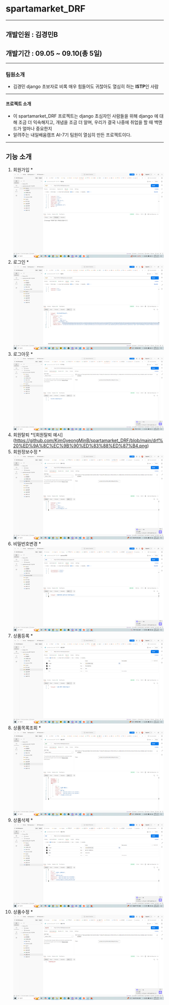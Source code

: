 # spartamarket_DRF
---
## 개발인원 : 김경민B
## 개발기간 : 09.05 ~ 09.10(총 5일)
---
### 팀원소개
- 김경민
    django 초보자로 비록 매우 힘들어도 귀찮아도 열심히 하는 **ISTP**인 사람
---
#### 프로젝트 소개
- 이 spartamarket_DRF 프로젝트는 django 초심자인 사람들을 위해 django 에 대해 조금 더 익숙해지고, 개념을 조금 더 알며, 우리가 결국 나중에 취업을 할 때 백엔드가 얼마나 중요한지
- 알려주는 내일배움캠프 AI-7기 팀원이 열심히 만든 프로젝트이다.
---
## 기능 소개
1. 회원가입
*![회원가입 예시](https://github.com/KimGyeongMinB/spartamarket_DRF/blob/main/drf%20%ED%9A%8C%EC%9B%90%EA%B0%80%EC%9E%85%20%EC%98%88%EC%8B%9C.png)
2. 로그인
*![로그인 예시](https://github.com/KimGyeongMinB/spartamarket_DRF/blob/main/drf%20%EB%A1%9C%EA%B7%B8%EC%9D%B8%20%EC%98%88%EC%8B%9C.png)
3. 로그아웃
*![로그아웃예시](https://github.com/KimGyeongMinB/spartamarket_DRF/blob/main/drf%20%EB%A1%9C%EA%B7%B8%EC%95%84%EC%9B%83.png)
4. 회원탈퇴
*![회원탈퇴 예시]
(https://github.com/KimGyeongMinB/spartamarket_DRF/blob/main/drf%20%ED%9A%8C%EC%9B%90%ED%83%88%ED%87%B4.png)
5. 회원정보수정
*![회원정보수정 예시](https://github.com/KimGyeongMinB/spartamarket_DRF/blob/main/drf%20%ED%94%84%EB%A1%9C%ED%95%84%20%EC%A0%95%EB%B3%B4%20%EC%88%98%EC%A0%95.png)
6. 비밀번호변경
*![비밀번호변경 예시](https://github.com/KimGyeongMinB/spartamarket_DRF/blob/main/drf%20%EB%B9%84%EB%B0%80%EB%B2%88%ED%98%B8%20%EB%B3%80%EA%B2%BD.png)
7. 상품등록
*![상품등록 예시](https://github.com/KimGyeongMinB/spartamarket_DRF/blob/main/drf%20%EC%83%81%ED%92%88%EB%93%B1%EB%A1%9D.png)
8. 상품목록조회
*![상품목록조회 예시](https://github.com/KimGyeongMinB/spartamarket_DRF/blob/main/drf%20%EC%83%81%ED%92%88%20%EB%AA%A9%EB%A1%9D.png)
9. 상품삭제
*![상품삭제예시](https://github.com/KimGyeongMinB/spartamarket_DRF/blob/main/drf%20%EC%83%81%ED%92%88%20%EC%88%98%EC%A0%95.png)
10. 상품수정
*![상품수정예시](https://github.com/KimGyeongMinB/spartamarket_DRF/blob/main/drf%20%EC%83%81%ED%92%88%EC%82%AD%EC%A0%9C.png)
